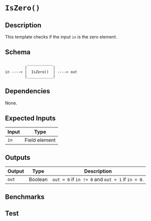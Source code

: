 # `IsZero()` 

## Description

This template checks if the input `in` is the zero element. 

## Schema

```
          ____________     
         |            |
in ----> |  IsZero()  | ----> out
         |____________|     
```

## Dependencies

None.

## Expected Inputs

| Input           | Type           |
| -------------   | -------------  | 
| `in`            | Field element  |


## Outputs

| Output        | Type           | Description     |
| ------------- | -------------  | ----------      | 
| `out`         | Boolean        | `out = 0` if `in != 0` and `out = 1` if `in = 0`.|

## Benchmarks 

## Test